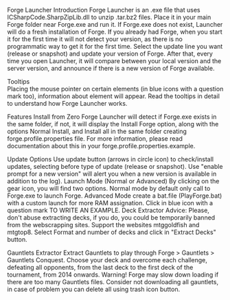 Forge Launcher
Introduction
Forge Launcher is an .exe file that uses ICSharpCode.SharpZipLib.dll to unzip .tar.bz2 files. Place it in your main Forge folder near Forge.exe and run it. If Forge.exe does not exist, Launcher will do a fresh installation of Forge. If you already had Forge, when you start it for the first time it will not detect your version, as there is no programmatic way to get it for the first time. Select the update line you want (release or snapshot) and update your version of Forge. After that, every time you open Launcher, it will compare between your local version and the server version, and announce if there is a new version of Forge available.

Tooltips  
Placing the mouse pointer on certain elements (in blue icons with a question mark too), information about element will appear. Read the tooltips in detail to understand how Forge Launcher works.

Features
Install from Zero
Forge Launcher will detect if Forge.exe exists in the same folder, if not, it will display the Install Forge option, along with the options Normal Install, and Install all in the same folder creating forge.profile.properties file. For more information, please read documentation about this in your forge.profile.properties.example.

Update Options
Use update button (arrows in circle icon) to check/install updates, selecting before type of update (release or snapshot). Use "enable prompt for a new version" will alert you when a new version is available in addition to the log).
Launch Mode (Normal or Advanced)
By clicking on the gear icon, you will find two options. Normal mode by default only call to Forge.exe to launch Forge. Advanced Mode create a bat.file (PlayForge.bat) with a custom launch for more RAM assignation. Click in blue icon with a question mark TO WRITE AN EXAMPLE.
Deck Extractor
Advice: Please, don't abuse extracting decks, if you do, you could be temporarily banned from the webscrapping sites.  Support the websites mtggoldfish and mtgtop8. Select Format and number of decks and click in "Extract Decks" button.  

Gauntlets Extractor
Extract Gauntlets to play through Forge > Gauntlets > Gauntlets Conquest. Choose your deck and overcome each challenge, defeating all opponents, from the last deck to the first deck of the tournament, from 2014 onwards. Warning! Forge may slow down loading if there are too many Gauntlets files. Consider not downloading all gauntlets, in case of problem you can delete all using trash icon button. 
